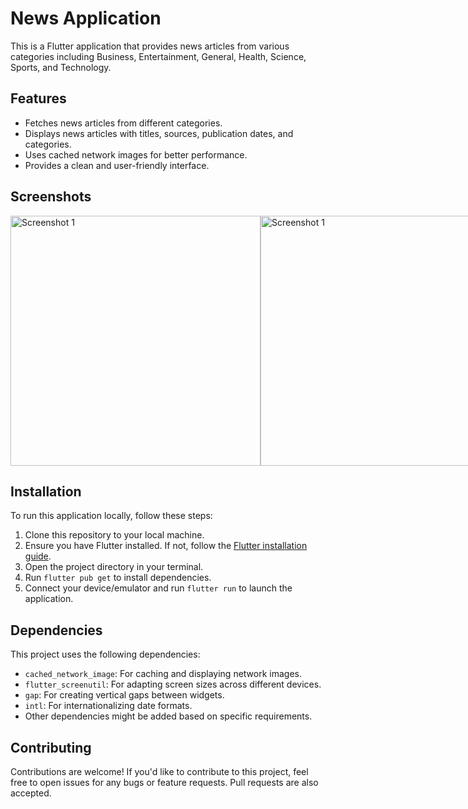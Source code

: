 # News Application

This is a Flutter application that provides news articles from various categories including Business, Entertainment, General, Health, Science, Sports, and Technology.

## Features

- Fetches news articles from different categories.
- Displays news articles with titles, sources, publication dates, and categories.
- Uses cached network images for better performance.
- Provides a clean and user-friendly interface.

## Screenshots

<div style="display: flex; justify-content: space-between;">
    <img src="https://github.com/BhavikPindoriya/news-main/assets/154498968/8ba24b68-badb-4dec-a271-96292957baf1" alt="Screenshot 1" width="400">
    <img src="https://github.com/BhavikPindoriya/news-main/assets/154498968/78617fd7-0a54-4c4f-98c5-2a897325c345" alt="Screenshot 1" width="400">
</div>

## Installation

To run this application locally, follow these steps:

1. Clone this repository to your local machine.
2. Ensure you have Flutter installed. If not, follow the [Flutter installation guide](https://flutter.dev/docs/get-started/install).
3. Open the project directory in your terminal.
4. Run `flutter pub get` to install dependencies.
5. Connect your device/emulator and run `flutter run` to launch the application.

## Dependencies

This project uses the following dependencies:

- `cached_network_image`: For caching and displaying network images.
- `flutter_screenutil`: For adapting screen sizes across different devices.
- `gap`: For creating vertical gaps between widgets.
- `intl`: For internationalizing date formats.
- Other dependencies might be added based on specific requirements.

## Contributing

Contributions are welcome! If you'd like to contribute to this project, feel free to open issues for any bugs or feature requests. Pull requests are also accepted.



